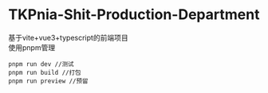 # TKPnia-Shit-Production-Department
基于vite+vue3+typescript的前端项目  
使用pnpm管理  
```
pnpm run dev //测试
pnpm run build //打包
pnpm run preview //预留
```
